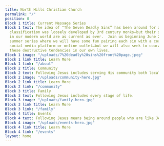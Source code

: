 ```yaml
---
title: North Hills Christian Church
permalink: "/"
position: 0
Block 1 title: Current Message Series
Block 1 text: The idea of "The Seven Deadly Sins” has been around for a long time—their
  classification was loosely developed by 3rd century monks—but their strongholds
  in our modern world are as current as ever.  Join us beginning June 2nd for this
  summer series where we will have some fun pairing each sin with a corresponding
  social media platform or online outlet…but we will also seek to courageously address
  these destructive tendencies in our own lives.
Block 1 image: "/uploads/7%20deadly%20sins%20front%20page.jpeg"
Block 1 link title: Learn More
Block 1 link: "/about"
Block 2 title: Community
Block 2 text: Following Jesus includes serving His community both locally and globally.
Block 2 image: "/uploads/community-hero.jpg"
Block 2 link title: Learn More
Block 2 link: "/community"
Block 3 title: Family
Block 3 text: Following Jesus includes every stage of life.
Block 3 image: "/uploads/family-hero.jpg"
Block 3 link title: Learn More
Block 3 link: "/family"
Block 4 title: Events
Block 4 text: Following Jesus means being around people who are like Jesus.
Block 4 image: "/uploads/events-hero.jpg"
Block 4 link title: Learn More
Block 4 link: "/events"
layout: home
---
```


